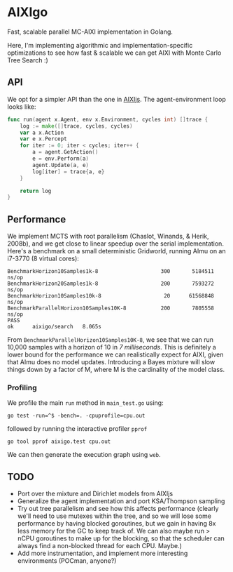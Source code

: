 # AIXIgo
Fast, scalable parallel MC-AIXI implementation in Golang.

Here, I'm implementing algorithmic and implementation-specific optimizations to see how fast & scalable we can get AIXI with Monte Carlo Tree Search :)

## API
We opt for a simpler API than the one in [AIXIjs](https://github.com/aslanides/aixijs). The  agent-environment loop looks like:

```go
func run(agent x.Agent, env x.Environment, cycles int) []trace {
	log := make([]trace, cycles, cycles)
	var a x.Action
	var e x.Percept
	for iter := 0; iter < cycles; iter++ {
		a = agent.GetAction()
		e = env.Perform(a)
		agent.Update(a, e)
		log[iter] = trace{a, e}
	}

	return log
}
```

## Performance
We implement MCTS with root parallelism (Chaslot, Winands, & Herik, 2008b), and we get close to linear speedup over the serial implementation. Here's a benchmark on a small deterministic Gridworld, running AImu on an i7-3770 (8 virtual cores):

```
BenchmarkHorizon10Samples1k-8            	     300	   5184511 ns/op
BenchmarkHorizon20Samples1k-8            	     200	   7593272 ns/op
BenchmarkHorizon10Samples10k-8           	      20	  61568848 ns/op
BenchmarkParallelHorizon10Samples10K-8   	     200	   7805558 ns/op
PASS
ok  	aixigo/search	8.065s
```

From `BenchmarkParallelHorizon10Samples10K-8`, we see that we can run 10,000 samples with a horizon of 10 in _7 milliseconds_. This is definitely a lower bound for the performance we can realistically expect for AIXI, given that AImu does no model updates. Introducing a Bayes mixture will slow things down by a factor of M, where M is the cardinality of the model class.

### Profiling

We profile the main `run` method in `main_test.go` using:

`go test -run=^$ -bench=. -cpuprofile=cpu.out`

followed by running the interactive profiler `pprof`

`go tool pprof aixigo.test cpu.out`

We can then generate the execution graph using `web`.

## TODO

* Port over the mixture and Dirichlet models from AIXIjs
* Generalize the agent implementation and port KSA/Thompson sampling
* Try out tree parallelism and see how this affects performance (clearly we'll need to use mutexes within the tree, and so we will lose some performance by having blocked goroutines, but we gain in having 8x less memory for the GC to keep track of. We can also maybe run > nCPU goroutines to make up for the blocking, so that the scheduler can always find a non-blocked thread for each CPU. Maybe.)
* Add more instrumentation, and implement more interesting environments (POCman, anyone?)
